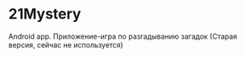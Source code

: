 # 21Mystery
Android app.
Приложение-игра по разгадыванию загадок 
(Старая версия, сейчас не используется)
